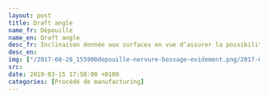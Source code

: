 ```yaml
---
layout: post
title: Draft angle
name_fr: Dépouille
name_en: Draft angle
desc_fr: Inclinaison donnée aux surfaces en vue d’assurer la possibilité ou l’aisance du démoulage.
desc_en: 
img: ["/2017-08-28_155900depouille-nervure-bossage-evidement.png/2017-08-28_155308depouille-bossage-douille.png"]
src: 
date: 2019-03-15 17:58:00 +0100
categories: [Procédé de manufacturing]
---
```

